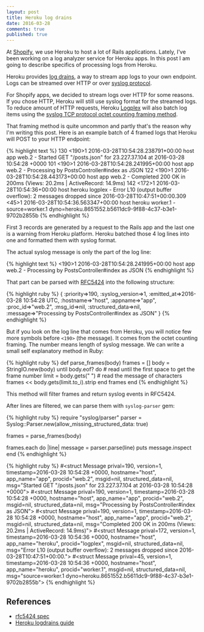 ```yaml
---
layout: post
title: Heroku log drains
date: 2016-03-28
comments: true
published: true
---
```


At [Shopify](http://shopify.com), we use Heroku to host a lot of Rails applications.
Lately, I've been working on a log analyzer service for Heroku apps.
In this post I am going to describe specifics of processing logs from Heroku.

Heroku provides [log drains](https://devcenter.heroku.com/articles/log-drains), a way to stream app logs to your own endpoint.
Logs can be streamed over HTTP or over [syslog protocol](https://tools.ietf.org/html/rfc5424).

For Shopify apps, we decided to stream logs over HTTP for some reasons.
If you chose HTTP, Heroku will still use syslog format for the streamed logs.
To reduce amount of HTTP requests, Heroku [Logplex](https://devcenter.heroku.com/articles/logging) will also batch log items using the
[syslog TCP protocol octet counting framing method](https://tools.ietf.org/html/rfc6587#section-3.4.1).

That framing method is quite uncommon and partly that's the reason why I'm writing this post.
Here is an example batch of 4 framed logs that Heroku will POST to your HTTP endpoint:

{% highlight text %}
130 <190>1 2016-03-28T10:54:28.238791+00:00 host app web.2 - Started GET "/posts.json" for 23.227.37.104 at 2016-03-28 10:54:28 +0000
101 <190>1 2016-03-28T10:54:28.241995+00:00 host app web.2 - Processing by PostsController#index as JSON
122 <190>1 2016-03-28T10:54:28.443173+00:00 host app web.2 - Completed 200 OK in 200ms (Views: 20.2ms | ActiveRecord: 14.9ms)
142 <172>1 2016-03-28T10:54:36+00:00 host heroku logplex - Error L10 (output buffer overflow): 2 messages dropped since 2016-03-28T10:47:51+00:00.309 <45>1 2016-03-28T10:54:36.563347+00:00 host heroku worker.1 - source=worker.1 dyno=heroku.8651552.b5611dc9-9f88-4c37-b3e1-9702b2855b
{% endhighlight %}

First 3 records are generated by a request to the Rails app and the last one is a warning from Heroku platform.
Heroku batched those 4 log lines into one and formatted them with syslog format.

The actual syslog message is only the part of the log line:

{% highlight text %}
<190>1 2016-03-28T10:54:28.241995+00:00 host app web.2 - Processing by PostsController#index as JSON
{% endhighlight %}

That part can be parsed with [RFC5424](http://www.rfc-base.org/rfc-5424.html) into the following structure:

{% highlight ruby %}
{
  :priority=>190,
  :syslog_version=>1,
  :emitted_at=>2016-03-28 10:54:28 UTC,
  :hostname=>"host",
  :appname=>"app",
  :proc_id=>"web.2",
  :msg_id=>nil,
  :structured_data=>nil,
  :message=>"Processing by PostsController#index as JSON"
}
{% endhighlight %}

But if you look on the log line that comes from Heroku, you will notice few more symbols before `<190>` (the message).
It comes from the octet counting framing. The number means length of syslog message.
We can write a small self explanatory method in Ruby:

{% highlight ruby %}
def parse_frames(body)
  frames = []
  body = StringIO.new(body)
  until body.eof? do
    # read until the first space to get the frame number
    limit = body.gets(" ")
    # read the message of <length> characters
    frames << body.gets(limit.to_i).strip
  end
  frames
end
{% endhighlight %}

This method will filter frames and return syslog events in RFC5424.

After lines are filtered, we can parse them with `syslog-parser` gem:

{% highlight ruby %}
require "syslog/parser"
parser = Syslog::Parser.new(allow_missing_structured_data: true)

frames = parse_frames(body)

frames.each do |line|
  message = parser.parse(line)
  puts message.inspect
end
{% endhighlight %}

{% highlight ruby %}
#<struct Message prival=190, version=1, timestamp=2016-03-28 10:54:28 +0000, hostname="host", app_name="app", procid="web.2", msgid=nil, structured_data=nil, msg="Started GET \"/posts.json\" for 23.227.37.104 at 2016-03-28 10:54:28 +0000">
#<struct Message prival=190, version=1, timestamp=2016-03-28 10:54:28 +0000, hostname="host", app_name="app", procid="web.2", msgid=nil, structured_data=nil, msg="Processing by PostsController#index as JSON">
#<struct Message prival=190, version=1, timestamp=2016-03-28 10:54:28 +0000, hostname="host", app_name="app", procid="web.2", msgid=nil, structured_data=nil, msg="Completed 200 OK in 200ms (Views: 20.2ms | ActiveRecord: 14.9ms)">
#<struct Message prival=172, version=1, timestamp=2016-03-28 10:54:36 +0000, hostname="host", app_name="heroku", procid="logplex", msgid=nil, structured_data=nil, msg="Error L10 (output buffer overflow): 2 messages dropped since 2016-03-28T10:47:51+00:00.">
#<struct Message prival=45, version=1, timestamp=2016-03-28 10:54:36 +0000, hostname="host", app_name="heroku", procid="worker.1", msgid=nil, structured_data=nil, msg="source=worker.1 dyno=heroku.8651552.b5611dc9-9f88-4c37-b3e1-9702b2855b">
{% endhighlight %}

## References

* [rfc5424 spec](http://tools.ietf.org/html/rfc5424)
* [Heroku logdrains guide](https://devcenter.heroku.com/articles/log-drains)
